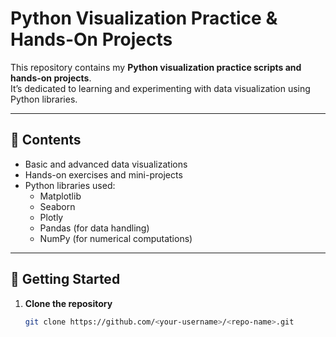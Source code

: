 # Python Visualization Practice & Hands-On Projects

This repository contains my **Python visualization practice scripts and hands-on projects**.  
It’s dedicated to learning and experimenting with data visualization using Python libraries.

---

## 🔹 Contents
- Basic and advanced data visualizations  
- Hands-on exercises and mini-projects  
- Python libraries used:
  - Matplotlib  
  - Seaborn  
  - Plotly  
  - Pandas (for data handling)  
  - NumPy (for numerical computations)  

---

## 🚀 Getting Started
1. **Clone the repository**
   ```bash
   git clone https://github.com/<your-username>/<repo-name>.git

